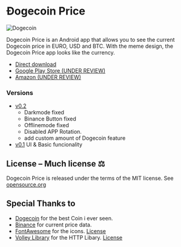 # Ðogecoin Price

![Dogecoin](https://static.tumblr.com/ppdj5y9/Ae9mxmxtp/300coin.png)

Dogecoin Price is an Android app that allows you to see the current Dogecoin price in EURO, USD and BTC. With the meme design, the Dogecoin Price app looks like the currency.
- [Direct download](https://github.com/D3nn7/Dogecoin-Price-Android/releases/tag/v0.2)
- [Google Play Store (UNDER REVIEW)](#)
- [Amazon (UNDER REVIEW)](#)

### Versions

- [v0.2](https://github.com/D3nn7/Dogecoin-Price-Android/releases/tag/v0.2) 
  - Darkmode fixed
  - Binance Button fixed
  - Offlinemode fixed
  - Disabled APP Rotation.
  - add custom amount of Dogecoin feature
- [v0.1](https://github.com/D3nn7/Dogecoin-Price-Android/releases/tag/v0.1) UI & Basic funcionality

## License – Much license ⚖️
Dogecoin Price is released under the terms of the MIT license. See
[opensource.org](https://opensource.org/licenses/MIT)

## Special Thanks to️
- [Dogecoin](https://dogecoin.com) for the best Coin i ever seen.
- [Binance](https://binance.com) for current price data.
- [FontAwesome](https://fontawesome.com) for the icons. [License](https://fontawesome.com/license)
- [Volley Library](https://github.com/google/volley) for the HTTP Libary. [License](https://github.com/google/volley/blob/master/LICENSE)
